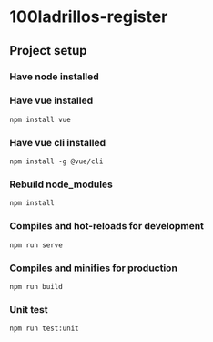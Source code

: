 # 100ladrillos-register

## Project setup

### Have node installed

### Have vue installed

```
npm install vue
```

### Have vue cli installed

```
npm install -g @vue/cli
```

### Rebuild node_modules

```
npm install
```

### Compiles and hot-reloads for development
```
npm run serve
```

### Compiles and minifies for production
```
npm run build
```

### Unit test
```
npm run test:unit
```
